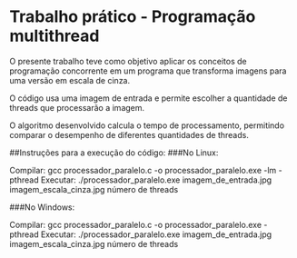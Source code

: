 # Trabalho prático - Programação multithread

O presente trabalho teve como objetivo aplicar os conceitos de programação concorrente em um programa que transforma imagens para uma versão em escala de cinza.

O código usa uma imagem de entrada e permite escolher a quantidade de threads que processarão a imagem.

O algoritmo desenvolvido calcula o tempo de processamento, permitindo comparar o desempenho de diferentes quantidades de threads.

##Instruções para a execução do código:
###No Linux:

Compilar: gcc processador_paralelo.c -o processador_paralelo.exe -lm -pthread
Executar: ./processador_paralelo.exe imagem_de_entrada.jpg imagem_escala_cinza.jpg número de threads

###No Windows: 

Compilar: gcc processador_paralelo.c -o processador_paralelo.exe -pthread
Executar: ./processador_paralelo.exe imagem_de_entrada.jpg imagem_escala_cinza.jpg número de threads

